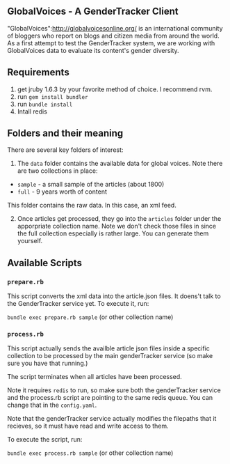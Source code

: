 ## GlobalVoices - A GenderTracker Client

"GlobalVoices":http://globalvoicesonline.org/ is an international community of bloggers who report on blogs and citizen media from around the world. As a first attempt to test the GenderTracker system, we are working with GlobalVoices data to evaluate its content's gender diversity.

## Requirements

1. get jruby 1.6.3 by your favorite method of choice. I recommend rvm.
2. run `gem install bundler`
3. run `bundle install`
4. Intall redis

## Folders and their meaning

There are several key folders of interest:

1. The `data` folder contains the available data for global voices. Note there are two collections in place:

* `sample` - a small sample of the articles (about 1800)
* `full` - 9 years worth of content

This folder contains the raw data. In this case, an xml feed.

2. Once articles get processed, they go into the `articles` folder under the apporpriate collection name. Note we don't check those files in since the full collection especially is rather large. You can generate them yourself.

## Available Scripts

### `prepare.rb`

This script converts the xml data into the article.json files. It doens't talk to the GenderTracker service yet. To execute it, run:

`bundle exec prepare.rb sample` (or other collection name)

### `process.rb`

This script actually sends the availble article json files inside a specific collection to be processed by the main genderTracker service (so make sure you have that running.)

The script terminates when all articles have been processed.

Note it requires `redis` to run, so make sure both the genderTracker service and the process.rb script are pointing to the same redis queue. You can change that in the `config.yaml`.

Note that the genderTracker service actually modifies the filepaths that it recieves, so it must have read and write access to them.

To execute the script, run:

`bundle exec process.rb sample` (or other collection name)


